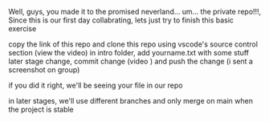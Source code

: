 Well, guys, you  made it to the promised neverland... um... the private repo!!!,
Since this is our first day collabrating, lets just try to finish this basic exercise

copy the link of this repo
and clone this repo using vscode's source control section (view the video)
in intro folder, add yourname.txt with some stuff
later stage change, commit change (video ) and push the change (i sent a screenshot on group)

if you did it right, we'll be seeing your file in our repo



in later stages, we'll use different branches and only merge on main when the project is stable 